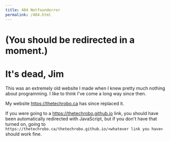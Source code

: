 ```yaml
---
title: 404 Notfounderror
permalink: /404.html
---
```


# (You should be redirected in a moment.)

<SCRIPT>
window.location.href = "https://thetechrobo.ca/thetechrobo.github.io" + window.location.pathname
</SCRIPT>


# It's dead, Jim
This was an extremely old website I made when I knew pretty much nothing about programming. I like to think I've come a long way since then.

My website https://thetechrobo.ca has since replaced it.

If you were going to a https://thetechrobo.github.io link, 
you should have been automatically redirected with JavaScript, but if you don't have that turned on,
going to `https://thetechrobo.ca/thetechrobo.github.io/<whatever link you have>` should work fine.
